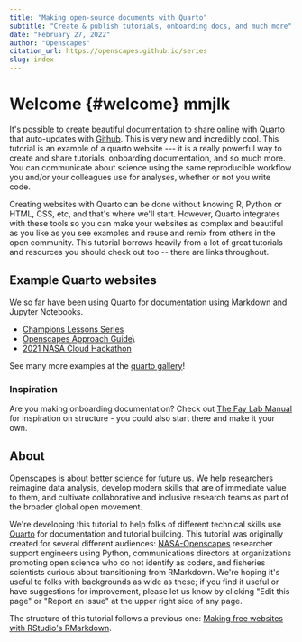 ```yaml
---
title: "Making open-source documents with Quarto"
subtitle: "Create & publish tutorials, onboarding docs, and much more" 
date: "February 27, 2022"
author: "Openscapes"
citation_url: https://openscapes.github.io/series
slug: index
---
```


# Welcome {#welcome} mmjlk

It's possible to create beautiful documentation to share online with [Quarto](https://quarto.org) that auto-updates with [Github](http://github.com). This is very new and incredibly cool. This tutorial is an example of a quarto website --- it is a really powerful way to create and share tutorials, onboarding documentation, and so much more. You can communicate about science using the same reproducible workflow you and/or your colleagues use for analyses, whether or not you write code.

Creating websites with Quarto can be done without knowing R, Python or HTML, CSS, etc, and that's where we'll start. However, Quarto integrates with these tools so you can make your websites as complex and beautiful as you like as you see examples and reuse and remix from others in the open community. This tutorial borrows heavily from a lot of great tutorials and resources you should check out too -- there are links throughout.

## Example Quarto websites

We so far have been using Quarto for documentation using Markdown and Jupyter Notebooks.

-   [Champions Lessons Series](https://openscapes.github.io/series)
-   [Openscapes Approach Guide](https://openscapes.github.io/approach-guide/)\
-   [2021 NASA Cloud Hackathon](https://nasa-openscapes.github.io/2021-Cloud-Hackathon/)

See many more examples at the [quarto gallery](https://quarto.org/docs/gallery/)!

### Inspiration

Are you making onboarding documentation? Check out [The Fay Lab Manual](https://thefaylab.github.io/lab-manual/) for inspiration on structure - you could also start there and make it your own.

## About

[Openscapes](https://openscapes.org) is about better science for future us. We help researchers reimagine data analysis, develop modern skills that are of immediate value to them, and cultivate collaborative and inclusive research teams as part of the broader global open movement.

We're developing this tutorial to help folks of different technical skills use [Quarto](https://quarto.org) for documentation and tutorial building. This tutorial was originally created for several different audiences: [NASA-Openscapes](https://nasa-openscapes.github.io) researcher support engineers using Python, communications directors at organizations promoting open science who do not identify as coders, and fisheries scientists curious about transitioning from RMarkdown. We're hoping it's useful to folks with backgrounds as wide as these; if you find it useful or have suggestions for improvement, please let us know by clicking "Edit this page" or "Report an issue" at the upper right side of any page.

The structure of this tutorial follows a previous one: [Making free websites with RStudio's RMarkdown](https://jules32.github.io/rmarkdown-website-tutorial/index.html).
